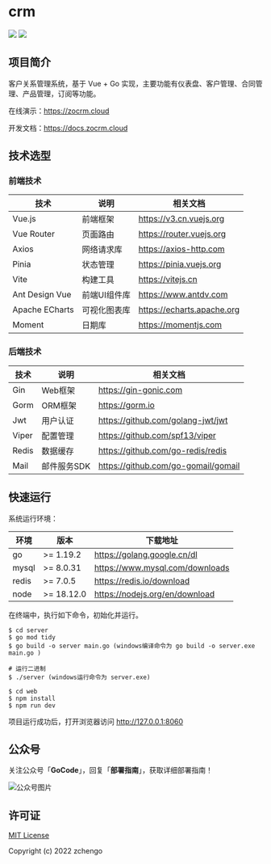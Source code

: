 # crm

<a href="#公众号"><img src="https://img.shields.io/badge/公众号-GoCode-%2302DF6D" /></a>
<a href="https://zocrm.cloud"><img src="https://img.shields.io/badge/官网-zocrm.cloud-%230092FF" /></a>

## 项目简介

客户关系管理系统，基于 Vue + Go 实现，主要功能有仪表盘、客户管理、合同管理、产品管理，订阅等功能。

在线演示：https://zocrm.cloud

开发文档：https://docs.zocrm.cloud

## 技术选型

### 前端技术

| 技术 | 说明 | 相关文档 |
|---|---|---|
| Vue.js | 前端框架 | https://v3.cn.vuejs.org |
| Vue Router | 页面路由 | https://router.vuejs.org |
| Axios | 网络请求库 | https://axios-http.com |
| Pinia | 状态管理 | https://pinia.vuejs.org |
| Vite | 构建工具 | https://vitejs.cn |
| Ant Design Vue | 前端UI组件库 | https://www.antdv.com |
| Apache ECharts | 可视化图表库 | https://echarts.apache.org |
| Moment | 日期库 | https://momentjs.com |

### 后端技术

| 技术 | 说明 | 相关文档 |
|---|---|---|
| Gin | Web框架 | https://gin-gonic.com |
| Gorm | ORM框架 | https://gorm.io |
| Jwt | 用户认证 | https://github.com/golang-jwt/jwt |
| Viper | 配置管理 | https://github.com/spf13/viper |
| Redis | 数据缓存 | https://github.com/go-redis/redis |
| Mail | 邮件服务SDK | https://github.com/go-gomail/gomail |

## 快速运行

系统运行环境：

| 环境 | 版本 | 下载地址 |
|---|---|---|
| go | >= 1.19.2 | https://golang.google.cn/dl |
| mysql | >= 8.0.31 | https://www.mysql.com/downloads |
| redis | >= 7.0.5 | https://redis.io/download |
| node | >= 18.12.0 | https://nodejs.org/en/download |


在终端中，执行如下命令，初始化并运行。

```
$ cd server
$ go mod tidy
$ go build -o server main.go (windows编译命令为 go build -o server.exe main.go )

# 运行二进制
$ ./server (windows运行命令为 server.exe)

$ cd web
$ npm install
$ npm run dev
```

项目运行成功后，打开浏览器访问 http://127.0.0.1:8060

## 公众号

关注公众号「**GoCode**」，回复「**部署指南**」，获取详细部署指南！

![公众号图片](https://zocrm.cloud/gzh_qrcode.jpg)

## 许可证

[MIT License](https://github.com/zchengo/crm/blob/main/LICENSE) 

Copyright (c) 2022 zchengo 